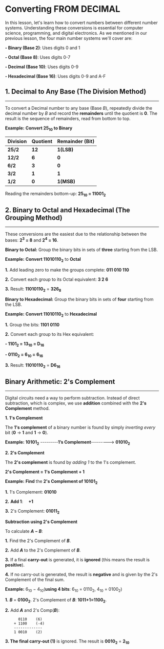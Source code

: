 # Converting FROM DECIMAL

In this lesson, let's learn how to convert numbers between different number systems. Understanding these conversions is essential for computer science, programming, and digital electronics.
As we mentioned in our previous lesson, the four main number systems we'll cover are: 

**- Binary (Base 2)**: Uses digits 0 and 1

**- Octal (Base 8)**: Uses digits 0-7

**- Decimal (Base 10)**: Uses digits 0-9

**- Hexadecimal (Base 16)**: Uses digits 0-9 and A-F

## 1. Decimal to Any Base (The Division Method)
---

To convert a Decimal number to any base (Base _B_), repeatedly divide the decimal number by _B_ and record the **remainders** until the quotient is **0**. The result is the sequence of remainders, read from bottom to top.

**Example:** **Convert 25<sub>10</sub> to Binary**

| **Division** | **Quotient** | **Remainder (Bit)** |
| :---- | :------ | :---- |
|**25/2**| **12** | **1(LSB)** |
|**12/2**| **6** | **0** |
|**6/2**| **3** | **0** |
|**3/2**| **1** | **1** |
|**1/2**| **0** | **1(MSB)** |
Reading the remainders bottom-up: **25<sub>10</sub> = 11001<sub>2</sub>**


## 2. Binary to Octal and Hexadecimal (The Grouping Method)
---

These conversions are the easiest due to the relationship between the bases: **2<sup>3</sup> = 8** and **2<sup>4</sup> = 16**.

**Binary to Octal:** Group the binary bits in sets of **three** starting from the LSB.

**Example:** **Convert 11010110<sub>2</sub>** to **Octal**

**1.** Add leading zero to make the groups complete: **011 010 110**

**2.** Convert each group to its Octal equivalent: **3 2 6**

**3.** Result: **11010110<sub>2</sub>** = **326<sub>8</sub>** 

**Binary to Hexadecimal:** Group the binary bits in sets of **four** starting from the LSB.

**Example:** **Convert 11010110<sub>2</sub>** to **Hexadecimal**

**1.** Group the bits: **1101 0110**

**2.** Convert each group to its Hex equivalent: 

**- 1101<sub>2</sub> = 13<sub>10</sub> = D<sub>16</sub>**

**- 0110<sub>2</sub> = 6<sub>10</sub> = 6<sub>16</sub>**

**3.** Result: **11010110<sub>2</sub>** = **D6<sub>16</sub>**
​
  

## Binary Arithmetic: 2's Complement
---

Digital circuits need a way to perform subtraction. Instead of direct subtraction, which is complex, we use **addition** combined with the **2's Complement** method.

**1. 1's Complement**

The **1's complement** of a binary number is found by simply *inverting every* bit (**0** -> **1** and **1** -> **0**).

**Example:** **10101<sub>2</sub>** ---------**1’s Complement**---------> **01010<sub>2</sub>**


**2. 2's Complement**

The **2's complement** is found by *adding 1* to the 1's complement.

**2's Complement = 1's Complement + 1**

**Example:** **Find** the **2's Complement of 10101<sub>2</sub>**

**1.** 1's Complement: **01010**

**2.** **Add 1**:  &emsp;**+1**

**3.** 2's Complement: **01011<sub>2</sub>**

**Subtraction using 2's Complement**

To calculate **_A_ − _B_**:

**1.** Find the 2's Complement of **_B_**.

**2.** Add **_A_** to the 2's Complement of **_B_**.

**3.** If a final **carry-out** is generated, it is **ignored** (this means the result is **positive**).

**4.** If no carry-out is generated, the result is **negative** and is given by the 2's Complement of the final sum.

**Example:** 6<sub>10</sub> − 4<sub>10​</sub>(**using 4 bits**: 6<sub>10</sub> = 0110<sub>2</sub>, 4<sub>10</sub> = 0100<sub>2</sub>)

**1.** **_B_** = **0100<sub>2</sub>**. 2's Complement of **_B_**: **1011+1=1100<sub>2</sub>**.

**2.** Add **_A_** and 2's Comp(**_B_**):

          0110    (6)
        + 1100    (-4)
        -------------
        1 0010    (2)


**3. The final carry-out (1)** is ignored. The result is **0010<sub>2</sub>** = **2<sub>10</sub>**

